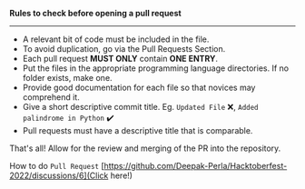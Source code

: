 <b>Rules to check before opening a pull request</b>

---

- A relevant bit of code must be included in the file.
- To avoid duplication, go via the Pull Requests Section.
- Each pull request **MUST ONLY** contain **ONE ENTRY**.
- Put the files in the appropriate programming language directories. If no folder exists, make one.
- Provide good documentation for each file so that novices may comprehend it.
- Give a short descriptive commit title. Eg. `Updated File` :x:, `Added palindrome in Python` :heavy_check_mark:
- Pull requests must have a descriptive title that is comparable.

That's all! Allow for the review and merging of the PR into the repository.

How to do `Pull Request`
[https://github.com/Deepak-Perla/Hacktoberfest-2022/discussions/6](Click here!)
